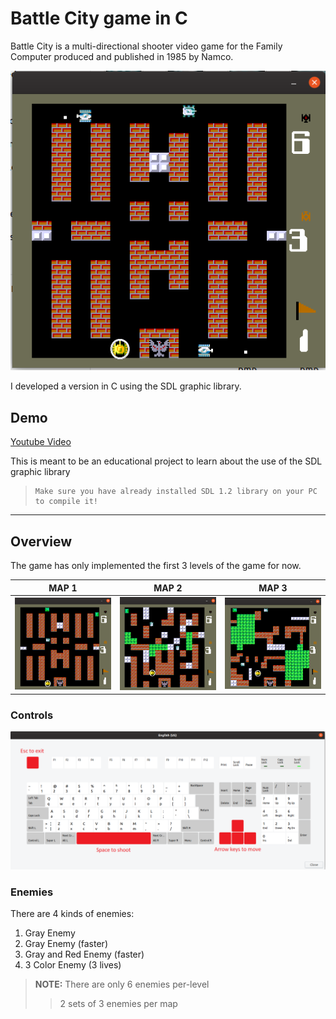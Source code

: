 # Battle City game in C
Battle City is a multi-directional shooter video game for the Family Computer produced and published in 1985 by Namco.

<p align="center">
  <img src="Images/BattleCity.png">
</p>

I developed a version in C using the SDL graphic library.

## Demo

[Youtube Video](https://www.youtube.com/watch?v=QQdxiQNExBM&t=1s "Youtube Video")

This is meant to be an educational project to learn about the use of the SDL graphic library

>     Make sure you have already installed SDL 1.2 library on your PC to compile it! 

__________________

## Overview

The game has only implemented the first 3 levels of the game for now.

MAP 1 | MAP 2 | MAP 3
------------ | ------------- | -------------
<img src="Images/map1.png" width = "260"> | <img src="Images/ma2.png" width = "260"> | <img src="Images/map3.png" width = "260">


### Controls

<img src="Images/keyboard.png">

### Enemies

There are 4 kinds of enemies:

1. Gray Enemy 
2. Gray Enemy (faster)
3. Gray and Red Enemy (faster)
4. 3 Color Enemy (3 lives)

>**NOTE:** There are only 6 enemies per-level 
>
>>2 sets of 3 enemies per map

